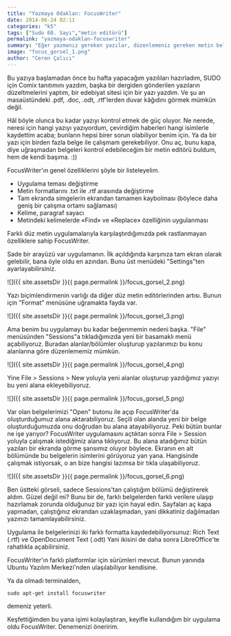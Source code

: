 ```yaml
---
title: "Yazmaya Odaklan: FocusWriter"
date: 2014-06-24 02:11
categories: "k5"
tags: ["Sudo 60. Sayı","metin editörü"]
permalink: "yazmaya-odaklan-focuswriter"
summary: "Eğer yazmanız gereken yazılar, düzenlemeniz gereken metin belgeleri çoksa FocusWriter, bunları dikkatinizin dağılmasına izin vermeden kontrol edebilmenizi sağlayan, şık bir uygulama."
image: "focus_gorsel_1.png"
author: "Ceren Çalıcı"
---
```


Bu yazıya başlamadan önce bu hafta yapacağım yazılıları hazırladım, SUDO için Comix tanıtımını yazdım, başka bir dergiden gönderilen yazıların düzeltmelerini yaptım, bir edebiyat sitesi için bir yazı yazdım. Ve şu an masaüstündeki .pdf, .doc, .odt, .rtf'lerden duvar kâğıdını görmek mümkün değil.

Hâl böyle olunca bu kadar yazıyı kontrol etmek de güç oluyor. Ne nerede, neresi için hangi yazıyı yazıyordum, çevirdiğim haberleri hangi isimlerle kaydettim acaba; bunların hepsi birer sorun olabiliyor benim için. Ya da bir yazı için birden fazla belge ile çalışmam gerekebiliyor. Onu aç, bunu kapa, diye uğraşmadan belgeleri kontrol edebileceğim bir metin editörü buldum, hem de kendi başıma. :))

FocusWriter'ın genel özelliklerini şöyle bir listeleyelim.

- Uygulama teması değiştirme
- Metin formatlarını .txt ile .rtf arasında değiştirme
- Tam ekranda simgelerin ekrandan tamamen kaybolması (böylece daha geniş bir çalışma ortamı sağlaması)
- Kelime, paragraf sayacı
- Metindeki kelimelerde «Find» ve «Replace» özelliğinin uygulanması

Farklı düz metin uygulamalarıyla karşılaştırdığımızda pek rastlanmayan özelliklere sahip FocusWriter.

Sade bir arayüzü var uygulamanın. İlk açıldığında karşınıza tam ekran olarak gelebilir, bana öyle oldu en azından. Bunu üst menüdeki "Settings"ten ayarlayabilirsiniz.

![]({{ site.assetsDir }}{{ page.permalink }}/focus_gorsel_2.png)

Yazı biçimlendirmenin varlığı da diğer düz metin editörlerinden artısı. Bunun için "Format" menüsüne uğramakta fayda var.

![]({{ site.assetsDir }}{{ page.permalink }}/focus_gorsel_3.png)

Ama benim bu uygulamayı bu kadar beğenmemin nedeni başka. "File" menüsünden "Sessions"a tıkladığımızda yeni bir basamaklı menü açabiliyoruz. Buradan alanlar/bölümler oluşturup yazılarımızı bu konu alanlarına göre düzenlememiz mümkün.

![]({{ site.assetsDir }}{{ page.permalink }}/focus_gorsel_4.png)

Yine File > Sessions > New yoluyla yeni alanlar oluşturup yazdığımız yazıyı bu yeni alana ekleyebiliyoruz.

![]({{ site.assetsDir }}{{ page.permalink }}/focus_gorsel_5.png)

Var olan belgelerimizi "Open" butonu ile açıp FocusWriter'da oluşturduğumuz alana aktarabiliyoruz. Seçili olan alanda yeni bir belge oluşturduğumuzda onu doğrudan bu alana atayabiliyoruz. Peki bütün bunlar ne işe yarıyor? FocusWriter uygulamasını açtıktan sonra File > Session yoluyla çalışmak istediğimiz alana tıklıyoruz. Bu alana atadığımız bütün yazıları bir ekranda görme şansımız oluyor böylece. Ekranın en alt bölümünde bu belgelerin isimlerini görüyoruz yan yana. Hangisinde çalışmak istiyorsak, o an bize hangisi lazımsa bir tıkla ulaşabiliyoruz.

![]({{ site.assetsDir }}{{ page.permalink }}/focus_gorsel_6.png)

Ben üstteki görseli, sadece Sessions'tan çalıştığım bölümü değiştirerek aldım. Güzel değil mi? Bunu bir de, farklı belgelerden farklı verilere ulaşıp hazırlamak zorunda olduğunuz bir yazı için hayal edin. Sayfaları aç kapa yapmadan, çalıştığınız ekrandan uzaklaşmadan, yani dikkatiniz dağılmadan yazınızı tamamlayabilirsiniz.

Uygulama ile belgelerinizi iki farklı formatta kaydedebiliyorsunuz: Rich Text (.rtf) ve OpenDocument Text (.odt) Yani ikisini de daha sonra LibreOffice'te rahatlıkla açabilirsiniz.

FocusWriter'ın farklı platformlar için sürümleri mevcut. Bunun yanında Ubuntu Yazılım Merkezi'nden ulaşılabiliyor kendisine.

Ya da olmadı terminalden,

```
sudo apt-get install focuswriter
```

demeniz yeterli.

Keşfettiğimden bu yana işimi kolaylaştıran, keyifle kullandığım bir uygulama oldu FocusWriter. Denemenizi öneririm.
